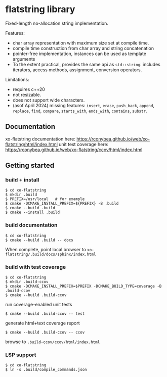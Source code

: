 # flatstring library

Fixed-length no-allocation string implementation.

Features:
- char array representation with maximum size set at compile time.
- compile time construction from char array and string concatenation
- pointer-free implementation, instances can be used as template arguments
- To the extent practical, provides the same api as `std::string`: includes iterators,
  access methods, assignment, conversion operators.

Limitations:
- requires c++20
- not resizable.
- does not support wide characters.
- (asof April 2024) missing features: `insert`, `erase`, `push_back`, `append`, `replace`,
  `find`, `compare`, `starts_with`, `ends_with`, `contains`, `substr`.

## Documentation

xo-flatstring documentation here: https://rconybea.github.io/web/xo-flatstring/html/index.html
unit test coverage here: https://rconybea.github.io/web/xo-flatstring/ccov/html/index.html

## Getting started

### build + install
```
$ cd xo-flatstring
$ mkdir .build
$ PREFIX=/usr/local   # for example
$ cmake -DCMAKE_INSTALL_PREFIX=${PREFIX} -B .build
$ cmake --build .build
$ cmake --install .build
```

### build documentation
```
$ cd xo-flatstring
$ cmake --build .build -- docs
```
When complete, point local browser to `xo-flatstring/.build/docs/sphinx/index.html`

### build with test coverage
```
$ cd xo-flatstring
$ mkdir .build-ccov
$ cmake -DCMAKE_INSTALL_PREFIX=$PREFIX -DCMAKE_BUILD_TYPE=coverage -B .build-ccov
$ cmake --build .build-ccov
```

run coverage-enabled unit tests
```
$ cmake --build .build-ccov -- test
```

generate html+text coverage report
```
$ cmake --build .build-ccov -- ccov
```

browse to `.build-ccov/ccov/html/index.html`

### LSP support
```
$ cd xo-flatstring
$ ln -s .build/compile_commands.json
```
